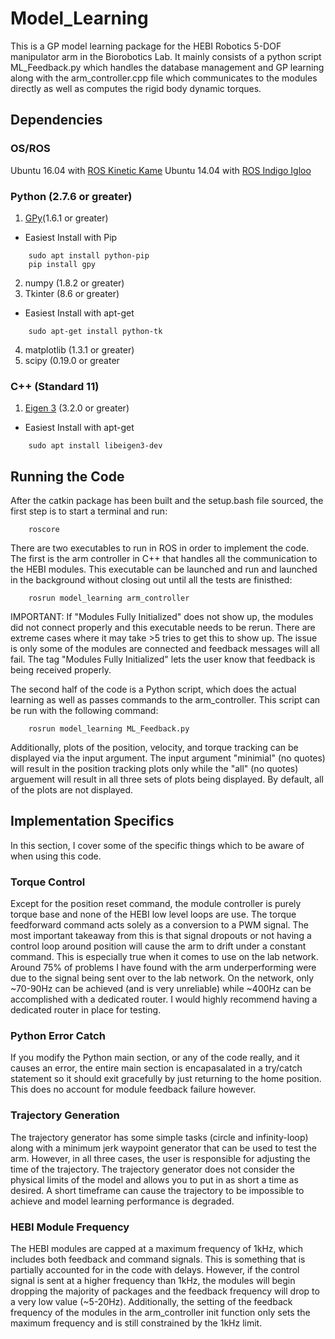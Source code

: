 # Model_Learning
This is a GP model learning package for the HEBI Robotics 5-DOF manipulator arm in the Biorobotics Lab. It mainly consists of a python script ML_Feedback.py which handles the database management and GP learning along with the arm_controller.cpp file which communicates to the modules directly as well as computes the rigid body dynamic torques.
## Dependencies
### OS/ROS
Ubuntu 16.04 with [ROS Kinetic Kame](http://wiki.ros.org/kinetic/Installation/Ubuntu)
Ubuntu 14.04 with [ROS Indigo Igloo](http://wiki.ros.org/indigo/Installation/Ubuntu)

### Python (2.7.6 or greater)
1. [GPy](https://github.com/SheffieldML/GPy)(1.6.1 or greater)
- Easiest Install with Pip
```
	sudo apt install python-pip
	pip install gpy
```
2. numpy (1.8.2 or greater)
3. Tkinter (8.6 or greater)
- Easiest Install with apt-get
```
	sudo apt-get install python-tk
```
4. matplotlib (1.3.1 or greater)
5. scipy (0.19.0 or greater

### C++ (Standard 11)
1. [Eigen 3](http://eigen.tuxfamily.org/index.php?title=Main_Page) (3.2.0 or greater)
- Easiest Install with apt-get
```
	sudo apt install libeigen3-dev
```

## Running the Code
After the catkin package has been built and the setup.bash file sourced, the first step is to start a terminal and run:
```
	roscore
```

There are two executables to run in ROS in order to implement the code. The first is the arm controller in C++ that handles all the communication to the HEBI modules. This executable can be launched and run and launched in the background without closing out until all the tests are finisthed:
```
	rosrun model_learning arm_controller
```
IMPORTANT: If "Modules Fully Initialized" does not show up, the modules did not connect properly and this executable needs to be rerun. There are extreme cases where it may take >5 tries to get this to show up. The issue is only some of the modules are connected and feedback messages will all fail. The tag "Modules Fully Initialized" lets the user know that feedback is being received properly.

The second half of the code is a Python script, which does the actual learning as well as passes commands to the arm_controller. This script can be run with the following command:
```
	rosrun model_learning ML_Feedback.py
```
Additionally, plots of the position, velocity, and torque tracking can be displayed via the input argument. The input argument "minimial" (no quotes) will result in the position tracking plots only while the "all" (no quotes) arguement will result in all three sets of plots being displayed. By default, all of the plots are not displayed. 

## Implementation Specifics
In this section, I cover some of the specific things which to be aware of when using this code.
### Torque Control
Except for the position reset command, the module controller is purely torque base and none of the HEBI low level loops are use. The torque feedforward command acts solely as a conversion to a PWM signal. The most important takeaway from this is that signal dropouts or not having a control loop around position will cause the arm to drift under a constant command. This is especially true when it comes to use on the lab network. Around 75% of problems I have found with the arm underperforming were due to the signal being sent over to the lab network. On the network, only ~70-90Hz can be achieved (and is very unreliable) while ~400Hz can be accomplished with a dedicated router. I would highly recommend having a dedicated router in place for testing.
### Python Error Catch
If you modify the Python main section, or any of the code really, and it causes an error, the entire main section is encapasalated in a try/catch statement so it should exit gracefully by just returning to the home position. This does no account for module feedback failure however.
### Trajectory Generation
The trajectory generator has some simple tasks (circle and infinity-loop) along with a minimum jerk waypoint generator that can be used to test the arm. However, in all three cases, the user is responsible for adjusting the time of the trajectory. The trajectory generator does not consider the physical limits of the model and allows you to put in as short a time as desired. A short timeframe can cause the trajectory to be impossible to achieve and model learning performance is degraded.
### HEBI Module Frequency
The HEBI modules are capped at a maximum frequency of 1kHz, which includes both feedback and command signals. This is something that is partially accounted for in the code with delays. However, if the control signal is sent at a higher frequency than 1kHz, the modules will begin dropping the majority of packages and the feedback frequency will drop to a very low value (~5-20Hz). Additionally, the setting of the feedback frequency of the modules in the arm_controller init function only sets the maximum frequency and is still constrained by the 1kHz limit.

